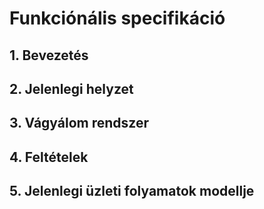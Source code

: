 # Funkciónális specifikáció

## 1. Bevezetés



## 2. Jelenlegi helyzet


## 3. Vágyálom rendszer



## 4. Feltételek



## 5. Jelenlegi üzleti folyamatok modellje